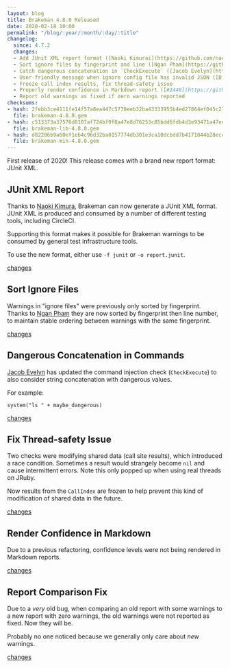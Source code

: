 ```yaml
---
layout: blog
title: Brakeman 4.8.0 Released
date: 2020-02-18 10:00
permalink: "/blog/:year/:month/:day/:title"
changelog:
  since: 4.7.2
  changes:
  - Add JUnit XML report format ([Naoki Kimurai](https://github.com/naokikimura))
  - Sort ignore files by fingerprint and line ([Ngan Pham](https://github.com/ngan))
  - Catch dangerous concatenation in `CheckExecute` ([Jacob Evelyn](https://github.com/JacobEvelyn))
  - User-friendly message when ignore config file has invalid JSON ([D. Hicks](https://github.com/deevis))
  - Freeze call index results, fix thread-safety issue
  - Properly render confidence in Markdown report ([#1446](https://github.com/presidentbeef/brakeman/issues/1446))
  - Report old warnings as fixed if zero warnings reported
checksums:
- hash: 2febb3ce4111fe14f57a8ea447c5770eeb32ba43333955b4ed27864ef045c277
  file: brakeman-4.8.0.gem
- hash: c513373a37576d8107af724bf9f8a47e8d76253c85bdd6fdb4d3e93471a47ee6
  file: brakeman-lib-4.8.0.gem
- hash: d82206b9a60ef1eb4c96d32ba0157774db301e3ca10dcbdd7b4171044b28eccf
  file: brakeman-min-4.8.0.gem
---
```



First release of 2020!
This release comes with a brand new report format: JUnit XML.


## JUnit XML Report

Thanks to [Naoki Kimura](https://github.com/naokikimura), Brakeman can now generate a JUnit XML format.
JUnit XML is produced and consumed by a number of different testing tools, including CircleCI.

Supporting this format makes it possible for Brakeman warnings to be consumed by general test infrastructure tools.

To use the new format, either use `-f junit` or `-o report.junit`.

[changes](https://github.com/presidentbeef/brakeman/pull/1453)

## Sort Ignore Files

Warnings in "ignore files" were previously only sorted by fingerprint.
Thanks to [Ngan Pham](https://github.com/ngan) they are now sorted by fingerprint then line number, to maintain stable ordering between warnings with the same fingerprint.

[changes](https://github.com/presidentbeef/brakeman/pull/1457)

## Dangerous Concatenation in Commands

[Jacob Evelyn](https://github.com/JacobEvelyn) has updated the command injection check (`CheckExecute`) to also consider string concatenation with dangerous values.

For example:

```
system("ls " + maybe_dangerous)
```

[changes](https://github.com/presidentbeef/brakeman/pull/1440)

## Fix Thread-safety Issue

Two checks were modifying shared data (call site results), which introduced a race condition.
Sometimes a result would strangely become `nil` and cause intermittent errors.
Note this only popped up when using real threads on JRuby.

Now results from the `CallIndex` are frozen to help prevent this kind of modification of shared data in the future.

[changes](https://github.com/presidentbeef/brakeman/pull/1452)

## Render Confidence in Markdown

Due to a previous refactoring, confidence levels were not being rendered in Markdown reports.

[changes](https://github.com/presidentbeef/brakeman/pull/1448)

## Report Comparison Fix 

Due to a _very_ old bug, when comparing an old report with some warnings to a new report with zero warnings, the old warnings were not reported as fixed.
Now they will be.

Probably no one noticed because we generally only care about _new_ warnings.

[changes](https://github.com/presidentbeef/brakeman/pull/1448)

